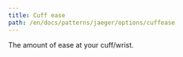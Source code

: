 ```yaml
---
title: Cuff ease
path: /en/docs/patterns/jaeger/options/cuffease
---
```


The amount of ease at your cuff/wrist.